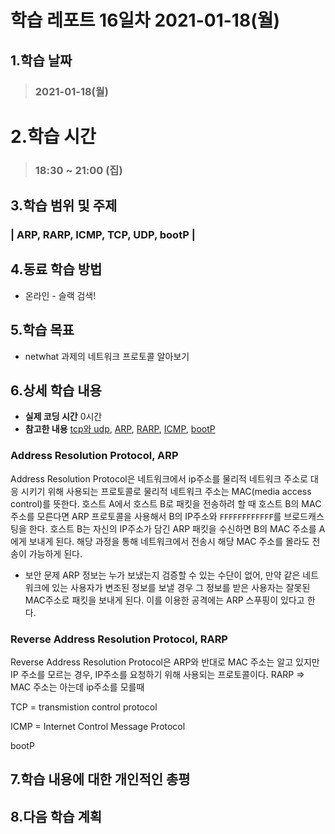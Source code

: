 # 학습 레포트 16일차 2021-01-18(월)
## 1.학습 날짜
> ### 2021-01-18(월)

 
# 2.학습 시간
> ### 18:30 ~ 21:00 (집)


## 3.학습 범위 및 주제
### | ARP, RARP, ICMP, TCP, UDP, bootP |

## 4.동료 학습 방법
- 온라인 - 슬랙 검색!

## 5.학습 목표
- netwhat 과제의 네트워크 프로토콜 알아보기


## 6.상세 학습 내용
- **실제 코딩 시간** 0시간
- **참고한 내용** [tcp와 udp](https://neohtux.tistory.com/231), [ARP](https://ko.wikipedia.org/wiki/%EC%A3%BC%EC%86%8C_%EA%B2%B0%EC%A0%95_%ED%94%84%EB%A1%9C%ED%86%A0%EC%BD%9C), [RARP](https://ko.wikipedia.org/wiki/%EC%97%AD%EC%88%9C_%EC%A3%BC%EC%86%8C_%EA%B2%B0%EC%A0%95_%ED%94%84%EB%A1%9C%ED%86%A0%EC%BD%9C), [ICMP](https://ko.wikipedia.org/wiki/%EC%9D%B8%ED%84%B0%EB%84%B7_%EC%A0%9C%EC%96%B4_%EB%A9%94%EC%8B%9C%EC%A7%80_%ED%94%84%EB%A1%9C%ED%86%A0%EC%BD%9C), [bootP](http://ktword.co.kr/abbr_view.php?m_temp1=1590&id=422)

### Address Resolution Protocol, ARP
Address Resolution Protocol은 네트워크에서 ip주소를 물리적 네트워크 주소로 대응 시키기 위해 사용되는 프로토콜로 물리적 네트워크 주소는 MAC(media access control)를 뜻한다. 호스트 A에서 호스트 B로 패킷을 전송하려 할 때 호스트 B의 MAC 주소를 모른다면 ARP 프로토콜을 사용해서 B의 IP주소와 `FFFFFFFFFFFF`를 브로드캐스팅을 한다. 호스트 B는 자신의 IP주소가 담긴 ARP 패킷을 수신하면 B의 MAC 주소를 A에게 보내게 된다. 해당 과정을 통해 네트워크에서 전송시 해당 MAC 주소를 몰라도 전송이 가능하게 된다.

- 보안 문제
ARP 정보는 누가 보냈는지 검증할 수 있는 수단이 없어, 만약 같은 네트워크에 있는 사용자가 변조된 정보를 보낼 경우 그 정보를 받은 사용자는 잘못된 MAC주소로 패킷을 보내게 된다. 이를 이용한 공격에는 ARP 스푸핑이 있다고 한다.

### Reverse Address Resolution Protocol, RARP
Reverse Address Resolution Protocol은 ARP와 반대로 MAC 주소는 알고 있지만 IP 주소를 모르는 경우, IP주소를 요청하기 위해 사용되는 프로토콜이다.
RARP => MAC 주소는 아는데 ip주소를 모를때

TCP = transmistion control protocol

ICMP = Internet Control Message Protocol

bootP
## 7.학습 내용에 대한 개인적인 총평
## 8.다음 학습 계획